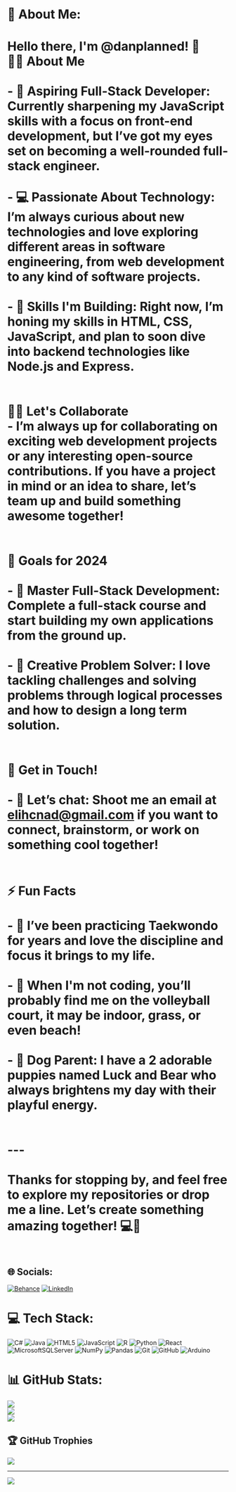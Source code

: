 # 💫 About Me:
# Hello there, I'm @danplanned! 👋<br>👨‍💻 About Me<br><br>- 🚀 **Aspiring Full-Stack Developer:** Currently sharpening my **JavaScript** skills with a focus on front-end development, but I’ve got my eyes set on becoming a well-rounded **full-stack engineer**.<br><br>- 💻 **Passionate About Technology:** I’m always curious about new technologies and love exploring different areas in **software engineering**, from **web development** to **any kind of software projects**.<br><br>- 🌟 **Skills I'm Building:** Right now, I’m honing my skills in **HTML**, **CSS**, **JavaScript**, and plan to soon dive into backend technologies like **Node.js** and **Express**.<br><br><br>👯‍♂️ Let's Collaborate<br>- I’m always up for collaborating on exciting web development projects or any interesting open-source contributions. If you have a project in mind or an idea to share, let’s team up and build something awesome together!<br><br><br>🎯 Goals for 2024<br><br>- 🌱 **Master Full-Stack Development:** Complete a full-stack course and start building my own applications from the ground up.<br><br>- 🎨 **Creative Problem Solver:** I love tackling challenges and solving problems through logical processes and how to design a long term solution. <br><br><br>💬 Get in Touch!<br><br>- 📨 **Let’s chat:** Shoot me an email at **elihcnad@gmail.com** if you want to connect, brainstorm, or work on something cool together!<br><br><br>⚡ Fun Facts<br><br>- 🥋 I’ve been practicing **Taekwondo** for years and love the discipline and focus it brings to my life.<br><br>- 🏐 When I'm not coding, you’ll probably find me on the **volleyball** court, it may be indoor, grass, or even beach!<br><br>- 🐶 **Dog Parent:** I have a 2 adorable puppies named Luck and Bear who always brightens my day with their playful energy.<br><br><br>---<br><br>Thanks for stopping by, and feel free to explore my repositories or drop me a line. Let’s create something amazing together! 💻🎉<br><br>


## 🌐 Socials:
[![Behance](https://img.shields.io/badge/Behance-1769ff?logo=behance&logoColor=white)](https://behance.net/danplanned) [![LinkedIn](https://img.shields.io/badge/LinkedIn-%230077B5.svg?logo=linkedin&logoColor=white)](https://linkedin.com/in/www.linkedin.com/in/dan-le-15393b1b2) 

# 💻 Tech Stack:
![C#](https://img.shields.io/badge/c%23-%23239120.svg?style=for-the-badge&logo=csharp&logoColor=white) ![Java](https://img.shields.io/badge/java-%23ED8B00.svg?style=for-the-badge&logo=openjdk&logoColor=white) ![HTML5](https://img.shields.io/badge/html5-%23E34F26.svg?style=for-the-badge&logo=html5&logoColor=white) ![JavaScript](https://img.shields.io/badge/javascript-%23323330.svg?style=for-the-badge&logo=javascript&logoColor=%23F7DF1E) ![R](https://img.shields.io/badge/r-%23276DC3.svg?style=for-the-badge&logo=r&logoColor=white) ![Python](https://img.shields.io/badge/python-3670A0?style=for-the-badge&logo=python&logoColor=ffdd54) ![React](https://img.shields.io/badge/react-%2320232a.svg?style=for-the-badge&logo=react&logoColor=%2361DAFB) ![MicrosoftSQLServer](https://img.shields.io/badge/Microsoft%20SQL%20Server-CC2927?style=for-the-badge&logo=microsoft%20sql%20server&logoColor=white) ![NumPy](https://img.shields.io/badge/numpy-%23013243.svg?style=for-the-badge&logo=numpy&logoColor=white) ![Pandas](https://img.shields.io/badge/pandas-%23150458.svg?style=for-the-badge&logo=pandas&logoColor=white) ![Git](https://img.shields.io/badge/git-%23F05033.svg?style=for-the-badge&logo=git&logoColor=white) ![GitHub](https://img.shields.io/badge/github-%23121011.svg?style=for-the-badge&logo=github&logoColor=white) ![Arduino](https://img.shields.io/badge/-Arduino-00979D?style=for-the-badge&logo=Arduino&logoColor=white)
# 📊 GitHub Stats:
![](https://github-readme-stats.vercel.app/api?username=danplanned&theme=shadow_blue&hide_border=false&include_all_commits=true&count_private=false)<br/>
![](https://github-readme-streak-stats.herokuapp.com/?user=danplanned&theme=shadow_blue&hide_border=false)<br/>
![](https://github-readme-stats.vercel.app/api/top-langs/?username=danplanned&theme=shadow_blue&hide_border=false&include_all_commits=true&count_private=false&layout=compact)

## 🏆 GitHub Trophies
![](https://github-profile-trophy.vercel.app/?username=danplanned&theme=radical&no-frame=false&no-bg=true&margin-w=4)

---
[![](https://visitcount.itsvg.in/api?id=danplanned&icon=0&color=0)](https://visitcount.itsvg.in)

<!-- Proudly created with GPRM ( https://gprm.itsvg.in ) -->
